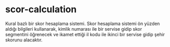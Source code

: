 # scor-calculation
Kural bazlı bir skor hesaplama sistemi. Skor hesaplama sistemi ön yüzden aldığı bilgileri kullanarak, kimlik numarası ile bir servise gidip skor segmentini öğrenecek ve ikamet ettiği il kodu ile ikinci bir servise gidip şehir skorunu alacaktır.
